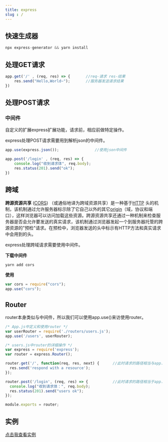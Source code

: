 ```yaml
---
title: express
slug : /
---
```


## 快速生成器

```javascript
npx express-generator && yarn install
```

## 处理GET请求

```javascript
app.get('/' , (req, res) => { 		//req-请求 res-结果
    res.send("Hello,World~");		//服务器发送请求结果
})
```

## 处理POST请求

### 中间件

自定义的扩展express扩展功能，请求前，相应前做特定操作。

express处理POST请求需要用到解析json的中间件。

```javascript
app.use(express.json());				//使用json中间件

app.post('/login' , (req, res) => {		
    console.log("收到请求体", req.body);
    res.status(201).send("ok");
})
```



## 跨域

**跨源资源共享** ([CORS](https://developer.mozilla.org/en-US/docs/Glossary/CORS)) （或通俗地译为跨域资源共享）是一种基于[HTTP](https://developer.mozilla.org/en-US/docs/Glossary/HTTP) 头的机制，该机制通过允许服务器标示除了它自己以外的其它[origin](https://developer.mozilla.org/en-US/docs/Glossary/Origin)（域，协议和端口），这样浏览器可以访问加载这些资源。跨源资源共享还通过一种机制来检查服务器是否会允许要发送的真实请求，该机制通过浏览器发起一个到服务器托管的跨源资源的"预检"请求。在预检中，浏览器发送的头中标示有HTTP方法和真实请求中会用到的头。

express处理跨域请求需要使用中间件。

**下载中间件**

```javascript
yarn add cors
```

**使用**

```javascript
var cors = require("cors");
app.use("cors");
```

## Router

router本身类似与中间件，所以我们可以使用app.use()来访使用router。

```javascript
/* App.js中定义和使用router */
var userRouter = require('./routers/users.js');
app.use('/users', userRouter);

/* users.js中router的详细操作 */
var express = require('express');
var router = express.Router();

router.get('/', function(req, res, next) {		//此时请求的路径相当与app.get('/users', ...)
  res.send('respond with a resource');
});

router.post('/login', (req, res) => {			//此时请求的路径相当于app.post('/users/login', ...)
  console.log("收到请求体：", req.body);
  res.status(201).send("users ok");
});

module.exports = router;

```

## 实例

[点击我查看实例](https://github.com/tohsaka888/expressExample)